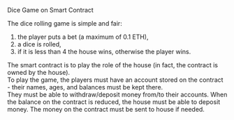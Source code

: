 Dice Game on Smart Contract


The dice rolling game is simple and fair:
1) the player puts a bet (a maximum of 0.1 ETH), 
2) a dice is rolled, 
3) if it is less than 4 the house wins, otherwise the player wins. 

The smart contract is to play the role of the house
(in fact, the contract is owned by the house).  
To play the game, the players must have an account stored on the contract - 
their names, ages, and balances must be kept there.  
They must be able to withdraw/deposit money from/to their accounts.
When the balance on the contract is reduced, the house must be able to deposit money.
The money on the contract must be sent to house if needed. 